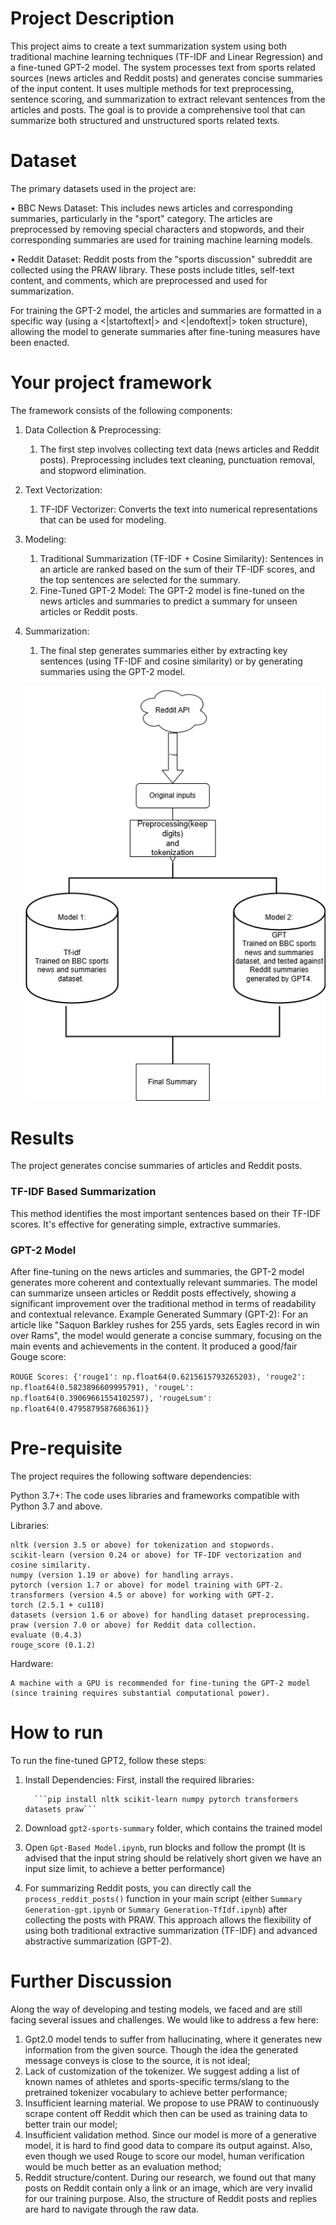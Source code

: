 # Project Description
This project aims to create a text summarization system using both traditional machine learning techniques (TF-IDF and Linear Regression) and a fine-tuned GPT-2 model. The system processes text from sports related sources (news articles and  Reddit posts) and generates concise summaries of the input content. It uses multiple methods for text preprocessing, sentence scoring, and summarization to extract relevant sentences from the articles and posts. The goal is to provide a comprehensive tool that can summarize both structured and unstructured sports related texts.
# Dataset
The primary datasets used in the project are:

• BBC News Dataset: This includes news articles and corresponding summaries, particularly in the "sport" category. The articles are preprocessed by removing special characters and stopwords, and their corresponding summaries are used for training machine learning models.

• Reddit Dataset: Reddit posts from the "sports discussion" subreddit are collected using the PRAW library. These posts include titles, self-text content, and comments, which are preprocessed and used for summarization.

For training the GPT-2 model, the articles and summaries are formatted in a specific way (using a <|startoftext|> and <|endoftext|> token structure), allowing the model to generate summaries after fine-tuning measures have been enacted.
# Your project framework 
The framework consists of the following components:
1. Data Collection & Preprocessing: 
   1. The first step involves collecting text data (news articles and Reddit posts). Preprocessing includes text cleaning, punctuation removal, and stopword elimination.
2. Text Vectorization:
   1. TF-IDF Vectorizer: Converts the text into numerical representations that can be used for modeling.
3. Modeling:
   1. Traditional Summarization (TF-IDF + Cosine Similarity): Sentences in an article are ranked based on the sum of their TF-IDF scores, and the top sentences are selected for the summary.
   2. Fine-Tuned GPT-2 Model: The GPT-2 model is fine-tuned on the news articles and summaries to predict a summary for unseen articles or Reddit posts.
4. Summarization:
   1. The final step generates summaries either by extracting key sentences (using TF-IDF and cosine similarity) or by generating summaries using the GPT-2 model.
   
   ![Flow Chart.drawio.png](Flow%20Chart.drawio.png)
# Results
The project generates concise summaries of articles and Reddit posts.
### TF-IDF Based Summarization
This method identifies the most important sentences based on their TF-IDF scores. It's effective for generating simple, extractive summaries.
### GPT-2 Model
After fine-tuning on the news articles and summaries, the GPT-2 model generates more coherent and contextually relevant summaries. The model can summarize unseen articles or Reddit posts effectively, showing a significant improvement over the traditional method in terms of readability and contextual relevance.
Example Generated Summary (GPT-2): For an article like "Saquon Barkley rushes for 255 yards, sets Eagles record in win over Rams", the model would generate a concise summary, 
focusing on the main events and achievements in the content. It produced a good/fair Gouge score:

```ROUGE Scores: {'rouge1': np.float64(0.6215615793265203), 'rouge2': np.float64(0.5823896609995791), 'rougeL': np.float64(0.39069661554102597), 'rougeLsum': np.float64(0.4795879587686361)}```

# Pre-requisite
The project requires the following software dependencies:

Python 3.7+: The code uses libraries and frameworks compatible with Python 3.7 and above.

Libraries:
```
nltk (version 3.5 or above) for tokenization and stopwords.
scikit-learn (version 0.24 or above) for TF-IDF vectorization and cosine similarity.
numpy (version 1.19 or above) for handling arrays.
pytorch (version 1.7 or above) for model training with GPT-2.
transformers (version 4.5 or above) for working with GPT-2.
torch (2.5.1 + cu118)
datasets (version 1.6 or above) for handling dataset preprocessing.
praw (version 7.0 or above) for Reddit data collection.
evaluate (0.4.3)
rouge_score (0.1.2)
```

Hardware:
```
A machine with a GPU is recommended for fine-tuning the GPT-2 model (since training requires substantial computational power).
```

# How to run 
To run the fine-tuned GPT2, follow these steps:

1. Install Dependencies: First, install the required libraries:

         ```pip install nltk scikit-learn numpy pytorch transformers datasets praw```
2. Download ```gpt2-sports-summary``` folder, which contains the trained model
3. Open ```Gpt-Based Model.ipynb```, run blocks and follow the prompt (It is advised that the input string should be relatively short given we have an input size limit, to achieve a better performance)


4. For summarizing Reddit posts, you can directly call the ```process_reddit_posts()``` function in your main script (either ```Summary Generation-gpt.ipynb``` or ```Summary Generation-TfIdf.ipynb```) after collecting the posts with PRAW.
This approach allows the flexibility of using both traditional extractive summarization (TF-IDF) and advanced abstractive summarization (GPT-2).

# Further Discussion
Along the way of developing and testing models, we faced and are still facing several issues and challenges. We would like to address a few here:
1. Gpt2.0 model tends to suffer from hallucinating, where it generates new information from the given source. Though the idea the generated message conveys is close to the source, it is not ideal;
2. Lack of customization of the tokenizer. We suggest adding a list of known names of athletes and sports-specific terms/slang to the pretrained tokenizer vocabulary to achieve better performance;
3. Insufficient learning material. We propose to use PRAW to continuously scrape content off Reddit which then can be used as training data to better train our model;
4. Insufficient validation method. Since our model is more of a generative model, it is hard to find good data to compare its output against. Also, even though we used Rouge to score our model, human verification would be much better as an evaluation method;
5. Reddit structure/content. During our research, we found out that many posts on Reddit contain only a link or an image, which are very invalid for our training purpose. Also, the structure of Reddit posts and replies are hard to navigate through the raw data.
